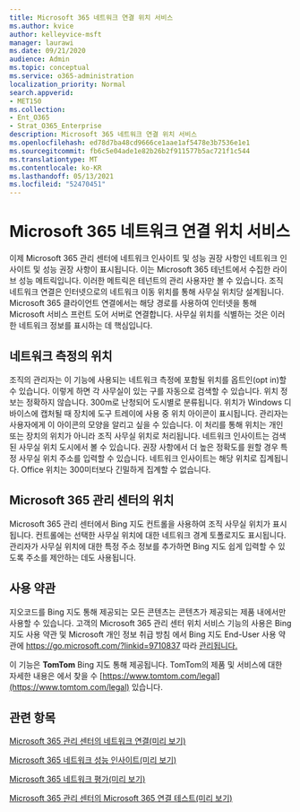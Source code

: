 ```yaml
---
title: Microsoft 365 네트워크 연결 위치 서비스
ms.author: kvice
author: kelleyvice-msft
manager: laurawi
ms.date: 09/21/2020
audience: Admin
ms.topic: conceptual
ms.service: o365-administration
localization_priority: Normal
search.appverid:
- MET150
ms.collection:
- Ent_O365
- Strat_O365_Enterprise
description: Microsoft 365 네트워크 연결 위치 서비스
ms.openlocfilehash: ed78d7ba48cd9666ce1aae1af5478e3b7536e1e1
ms.sourcegitcommit: fb6c5e04ade1e82b26b2f911577b5ac721f1c544
ms.translationtype: MT
ms.contentlocale: ko-KR
ms.lasthandoff: 05/13/2021
ms.locfileid: "52470451"
---
```

# <a name="microsoft-365-network-connectivity-location-services"></a>Microsoft 365 네트워크 연결 위치 서비스

이제 Microsoft 365 관리 센터에 네트워크 인사이트 및 성능 권장 사항인 네트워크 인사이트 및 성능 권장 사항이 표시됩니다. 이는 Microsoft 365 테넌트에서 수집한 라이브 성능 메트릭입니다. 이러한 메트릭은 테넌트의 관리 사용자만 볼 수 있습니다. 조직 네트워크 연결은 인터넷으로의 네트워크 이동 위치를 통해 사무실 위치당 설계됩니다. Microsoft 365 클라이언트 연결에서는 해당 경로를 사용하여 인터넷을 통해 Microsoft 서비스 프런트 도어 서버로 연결합니다. 사무실 위치를 식별하는 것은 이러한 네트워크 정보를 표시하는 데 핵심입니다.

## <a name="location-in-network-measurements"></a>네트워크 측정의 위치

조직의 관리자는 이 기능에 사용되는 네트워크 측정에 포함될 위치를 옵트인(opt in)할 수 있습니다. 이렇게 하면 각 사무실이 있는 구를 자동으로 검색할 수 있습니다. 위치 정보는 정확하지 않습니다. 300m로 난청되어 도시별로 분류됩니다. 위치가 Windows 디바이스에 캡처될 때 장치에 도구 트레이에 사용  중 위치 아이콘이 표시됩니다. 관리자는 사용자에게 이 아이콘의 모양을 알리고 싶을 수 있습니다. 이 처리를 통해 위치는 개인 또는 장치의 위치가 아니라 조직 사무실 위치로 처리됩니다. 네트워크 인사이트는 검색된 사무실 위치 도시에서 볼 수 있습니다. 권장 사항에서 더 높은 정확도를 원할 경우 특정 사무실 위치 주소를 입력할 수 있습니다. 네트워크 인사이트는 해당 위치로 집계됩니다. Office 위치는 300미터보다 긴밀하게 집계할 수 없습니다.

## <a name="location-in-the-microsoft-365-admin-center"></a>Microsoft 365 관리 센터의 위치

Microsoft 365 관리 센터에서 Bing 지도 컨트롤을 사용하여 조직 사무실 위치가 표시됩니다. 컨트롤에는 선택한 사무실 위치에 대한 네트워크 경계 토폴로지도 표시됩니다. 관리자가 사무실 위치에 대한 특정 주소 정보를 추가하면 Bing 지도 쉽게 입력할 수 있도록 주소를 제안하는 데도 사용됩니다.

## <a name="terms-of-use"></a>사용 약관

지오코드를 Bing 지도 통해 제공되는 모든 콘텐츠는 콘텐츠가 제공되는 제품 내에서만 사용할 수 있습니다. 고객의 Microsoft 365 관리 센터 위치 서비스 기능의 사용은 Bing 지도 사용 약관 및 Microsoft  개인 정보 취급 방침 에서 Bing 지도 End-User 사용 약관에 <https://go.microsoft.com/?linkid=9710837> 따라 [관리됩니다.](https://go.microsoft.com/fwlink/?LinkID=248686)

이 기능은 **TomTom** Bing 지도 통해 제공됩니다. TomTom의 제품 및 서비스에 대한 자세한 내용은 에서 찾을 수 [https://www.tomtom.com/legal](https://www.tomtom.com/legal) 있습니다.

## <a name="related-topics"></a>관련 항목

[Microsoft 365 관리 센터의 네트워크 연결(미리 보기)](office-365-network-mac-perf-overview.md)

[Microsoft 365 네트워크 성능 인사이트(미리 보기)](office-365-network-mac-perf-insights.md)

[Microsoft 365 네트워크 평가(미리 보기)](office-365-network-mac-perf-score.md)

[Microsoft 365 관리 센터의 Microsoft 365 연결 테스트(미리 보기)](office-365-network-mac-perf-onboarding-tool.md)
